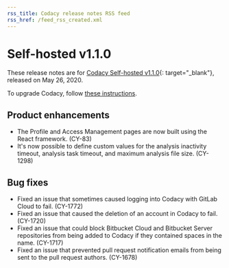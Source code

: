 ```yaml
---
rss_title: Codacy release notes RSS feed
rss_href: /feed_rss_created.xml
---
```


# Self-hosted v1.1.0

These release notes are for [Codacy Self-hosted v1.1.0](https://github.com/codacy/chart/releases/tag/1.1.0){: target="_blank"}, released on May 26, 2020.

To upgrade Codacy, follow [these instructions](../../chart/maintenance/upgrade.md).

## Product enhancements

-   The Profile and Access Management pages are now built using the React framework. (CY-83)
-   It's now possible to define custom values for the analysis inactivity timeout, analysis task timeout, and maximum analysis file size. (CY-1298)

## Bug fixes

-   Fixed an issue that sometimes caused logging into Codacy with GitLab Cloud to fail. (CY-1772)
-   Fixed an issue that caused the deletion of an account in Codacy to fail. (CY-1720)
-   Fixed an issue that could block Bitbucket Cloud and Bitbucket Server repositories from being added to Codacy if they contained spaces in the name. (CY-1717)
-   Fixed an issue that prevented pull request notification emails from being sent to the pull request authors. (CY-1678)
